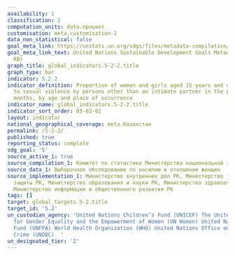 ```yaml
---
availability: 1
classification: 2
computation_units: data.процент
customisation: meta.customisation-2
data_non_statistical: false
goal_meta_link: https://unstats.un.org/sdgs/files/metadata-compilation/Metadata-Goal-5.pdf
goal_meta_link_text: United Nations Sustainable Development Goals Metadata (PDF 294
  KB)
graph_title: global_indicators.5-2-2.title
graph_type: bar
indicator: 5.2.2
indicator_definition: Proportion of women and girls aged 15 years and older subjected
  to sexual violence by persons other than an intimate partner in the previous 12
  months, by age and place of occurrence
indicator_name: global_indicators.5-2-2.title
indicator_sort_order: 05-02-02
layout: indicator
national_geographical_coverage: meta.Казахстан
permalink: /5-2-2/
published: true
reporting_status: complete
sdg_goal: '5'
source_active_1: true
source_compilation_1: Комитет по статистике Министерства национальной экономики РК
source_data_1: Выборочное обследование по насилию в отношении женщин
source_implementation_1: Министерство внутренних дел РК, Министерство труда и социальной
  защиты РК, Министерство образования и науки РК, Министерство здравоохранения РК,
  Министерство информации и общественного развития РК
tags: []
target: global_targets.5-2.title
target_id: '5.2'
un_custodian_agency: 'United Nations Children’s Fund (UNICEF) The United Nations Entity
  for Gender Equality and the Empowerment of Women (UN Women) United Nations Population
  Fund (UNFPA) World Health Organization (WHO) United Nations Office on Drugs and
  Crime (UNODC)  '
un_designated_tier: '2'
---
```

